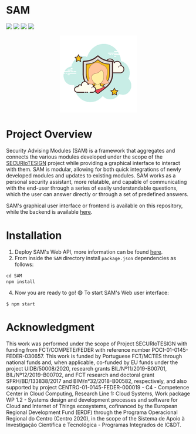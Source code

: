 # SAM
![](https://img.shields.io/badge/JavaScript-3776AB?style=for-the-badge&logo=javascript&logoColor=white)
![](https://img.shields.io/badge/Node.JS-fe814c?style=for-the-badge&logo=node.js&logoColor=white)
![](https://img.shields.io/badge/React-97ca00?style=for-the-badge&logo=React&logoColor=white)
![](https://img.shields.io/badge/Material--UI-blueviolet?style=for-the-badge&logo=materialUI&logoColor=white)


<p align="center"> 
<img src="https://github.com/SECURIoTESIGN/SAM/blob/master/public/logo_c.png"><br/>
</p>

# Project Overview

Security Advising Modules (SAM) is a framework that aggregates and connects the various modules developed under the scope of the [SECURIoTESIGN](https://lx.it.pt/securIoTesign/) project while providing a graphical interface to interact with them. SAM is modular, allowing for both quick integrations of newly developed modules and updates to existing modules. SAM works as a personal security assistant, more relatable, and capable of communicating with the end-user through a series of easily understandable questions, which the user can answer directly or through a set of predefined answers.

SAM's graphical user interface or frontend is available on this repository, while the backend is available [here](https://github.com/SECURIoTESIGN/SAM-API/).

# Installation

1) Deploy SAM's Web API, more information can be found [here](https://github.com/SECURIoTESIGN/SAM-API). 
3) From inside the ```SAM``` directory install ```package.json``` dependencies as follows: 
```
cd SAM
npm install
```
4) Now you are ready to go! :smile: To start SAM's Web user interface:
```
$ npm start
```

# Acknowledgment

This work was performed under the scope of Project SECURIoTESIGN with funding from FCT/COMPETE/FEDER with reference number POCI-01-0145-FEDER-030657. This work is funded by Portuguese FCT/MCTES through national funds and, when applicable, co-funded by EU funds under the project UIDB/50008/2020, research grants BIL/Nº11/2019-B00701, BIL/Nº12/2019-B00702, and FCT research and doctoral grant SFRH/BD/133838/2017 and BIM/n°32/2018-B00582, respectively, and also supported by project CENTRO-01-0145-FEDER-000019 - C4 - Competence Center in Cloud Computing, Research Line 1: Cloud Systems, Work package WP 1.2 - Systems design and development processes and software for Cloud and Internet of Things ecosystems, cofinanced by the European Regional Development Fund (ERDF) through the Programa Operacional Regional do Centro (Centro 2020), in the scope of the Sistema de Apoio à Investigação Científica e Tecnológica - Programas Integrados de IC&DT.
